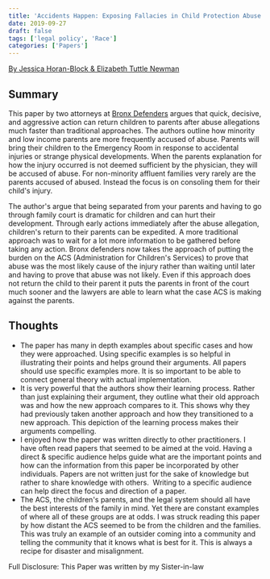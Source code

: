 ```yaml
---
title: 'Accidents Happen: Exposing Fallacies in Child Protection Abuse Cases and Reuniting Families Through Aggressive Litigation'
date: 2019-09-27
draft: false
tags: ['legal policy', 'Race']
categories: ['Papers']
---
```


[By Jessica Horan-Block & Elizabeth Tuttle Newman](http://www.cunylawreview.org/wp-content/uploads/2019/09/22-CUNYLR-382-Horan-Block_Tuttle-Newman.pdf)

## Summary

This paper by two attorneys at [Bronx Defenders](https://www.bronxdefenders.org/) argues that quick, decisive, and aggressive action can return children to parents after abuse allegations much faster than traditional approaches. The authors outline how minority and low income parents are more frequently accused of abuse. Parents will bring their children to the Emergency Room in response to accidental injuries or strange physical developments. When the parents explanation for how the injury occurred is not deemed sufficient by the physician, they will be accused of abuse. For non-minority affluent families very rarely are the parents accused of abused. Instead the focus is on consoling them for their child's injury.

The author's argue that being separated from your parents and having to go through family court is dramatic for children and can hurt their development. Through early actions immediately after the abuse allegation, children's return to their parents can be expedited. A more traditional approach was to wait for a lot more information to be gathered before taking any action. Bronx defenders now takes the approach of putting the burden on the ACS (Administration for Children's Services) to prove that abuse was the most likely cause of the injury rather than waiting until later and having to prove that abuse was not likely. Even if this approach does not return the child to their parent it puts the parents in front of the court much sooner and the lawyers are able to learn what the case ACS is making against the parents.

## Thoughts

* The paper has many in depth examples about specific cases and how they were approached. Using specific examples is so helpful in illustrating their points and helps ground their arguments. All papers should use specific examples more. It is so important to be able to connect general theory with actual implementation.
* It is very powerful that the authors show their learning process. Rather than just explaining their argument, they outline what their old approach was and how the new approach compares to it. This shows why they had previously taken another approach and how they transitioned to a new approach. This depiction of the learning process makes their arguments compelling.
* I enjoyed how the paper was written directly to other practitioners. I have often read papers that seemed to be aimed at the void. Having a direct & specific audience helps guide what are the important points and how can the information from this paper be incorporated by other individuals. Papers are not written just for the sake of knowledge but rather to share knowledge with others.  Writing to a specific audience can help direct the focus and direction of a paper.
* The ACS, the children's parents, and the legal system should all have the best interests of the family in mind. Yet there are constant examples of where all of these groups are at odds. I was struck reading this paper by how distant the ACS seemed to be from the children and the families. This was truly an example of an outsider coming into a community and telling the community that it knows what is best for it. This is always a recipe for disaster and misalignment.

Full Disclosure: This Paper was written by my Sister-in-law
